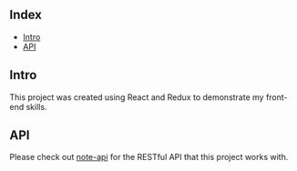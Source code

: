 ## Index

- [Intro](#intro)
- [API](#api)

## Intro

This project was created using React and Redux to demonstrate my front-end skills.

## API

Please check out [note-api](https://github.com/iding-ir/note-api) for the RESTful API that this project works with.
